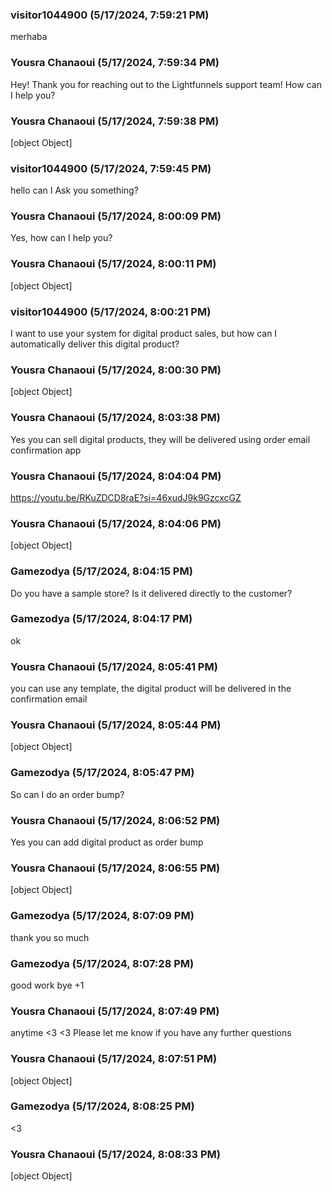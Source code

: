 ### visitor1044900 (5/17/2024, 7:59:21 PM)

merhaba

### Yousra Chanaoui (5/17/2024, 7:59:34 PM)

Hey!
Thank you for reaching out to the Lightfunnels support team! How can I help you?

### Yousra Chanaoui (5/17/2024, 7:59:38 PM)

[object Object]

### visitor1044900 (5/17/2024, 7:59:45 PM)

hello can I Ask you something?

### Yousra Chanaoui (5/17/2024, 8:00:09 PM)

Yes, how can I help you?

### Yousra Chanaoui (5/17/2024, 8:00:11 PM)

[object Object]

### visitor1044900 (5/17/2024, 8:00:21 PM)

I want to use your system for digital product sales, but how can I automatically deliver this digital product?

### Yousra Chanaoui (5/17/2024, 8:00:30 PM)

[object Object]

### Yousra Chanaoui (5/17/2024, 8:03:38 PM)

Yes you can sell digital products, they will be delivered using order email confirmation app

### Yousra Chanaoui (5/17/2024, 8:04:04 PM)

https://youtu.be/RKuZDCD8raE?si=46xudJ9k9GzcxcGZ

### Yousra Chanaoui (5/17/2024, 8:04:06 PM)

[object Object]

### Gamezodya (5/17/2024, 8:04:15 PM)

Do you have a sample store? Is it delivered directly to the customer?

### Gamezodya (5/17/2024, 8:04:17 PM)

ok

### Yousra Chanaoui (5/17/2024, 8:05:41 PM)

you can use any template, the digital product will be delivered in the confirmation email

### Yousra Chanaoui (5/17/2024, 8:05:44 PM)

[object Object]

### Gamezodya (5/17/2024, 8:05:47 PM)

So can I do an order bump?

### Yousra Chanaoui (5/17/2024, 8:06:52 PM)

Yes you can add digital product as order bump

### Yousra Chanaoui (5/17/2024, 8:06:55 PM)

[object Object]

### Gamezodya (5/17/2024, 8:07:09 PM)

thank you so much

### Gamezodya (5/17/2024, 8:07:28 PM)

good work bye +1

### Yousra Chanaoui (5/17/2024, 8:07:49 PM)

anytime <3 <3 
Please let me know if you have any further questions

### Yousra Chanaoui (5/17/2024, 8:07:51 PM)

[object Object]

### Gamezodya (5/17/2024, 8:08:25 PM)

<3

### Yousra Chanaoui (5/17/2024, 8:08:33 PM)

[object Object]
